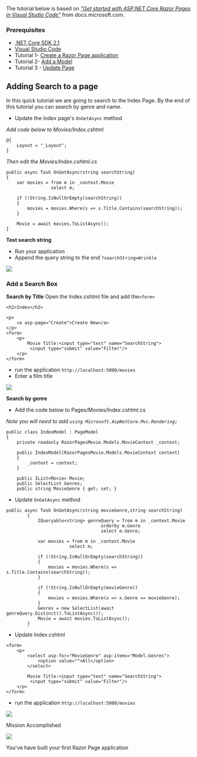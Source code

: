 The tutorial below is based on [*"Get started with ASP.NET Core Razor Pages in Visual Studio Code"*](https://docs.microsoft.com/en-us/aspnet/core/tutorials/razor-pages-vsc/razor-pages-start) from docs.microsoft.com.

### Prerequisites
* [.NET Core SDK 2.1](https://www.microsoft.com/net/download/) 
*  [Visual Studio Code](https://code.visualstudio.com/?wt.mc_id=adw-brand&gclid=Cj0KCQjwqYfWBRDPARIsABjQRYwLe3b9dJMixA98s8nS8QfuNBKGsiRVRXzB93fe4E27LGK5KLrGcnYaAgdREALw_wcB)
* Tutorial 1- [Create a Razor Page application](https://github.com/dotnet-presentations/aspnetcore-for-beginners/blob/master/Tutorial/1-Create%20a%20Razor%20Page/Create-a-Razorpage.md)
* Tutorial 2- [Add a Model](https://github.com/dotnet-presentations/aspnetcore-for-beginners/blob/master/Tutorial/2-Add%20a%20model/Addamodel.md)
* Tutorial 3 - [Update Page](https://github.com/dotnet-presentations/aspnetcore-for-beginners/tree/master/Tutorial/3-Upate%20Pages)

## Adding Search to a page 

In this quick tutorial we are going to search to the Index Page. By the end of this tutorial you can search by genre and name.

- Update the Index page's `OnGetAsync` method

*Add code below to Movies/Index.cshtml*
```
@{
    Layout = "_Layout";
}
```
*Then edit the Movies/Index.cshtml.cs*
```
public async Task OnGetAsync(string searchString)
{
    var movies = from m in _context.Movie
                 select m;

    if (!String.IsNullOrEmpty(searchString))
    {
        movies = movies.Where(s => s.Title.Contains(searchString));
    }

    Movie = await movies.ToListAsync();
}
```
**Test search string**
- Run your application 
- Append the query string to the end `?searchString=Wrinkle`

![](https://github.com/dotnet-presentations/aspnetcore-for-beginners/blob/master/Tutorial/4-Add%20Search/images/searchString.PNG)

### Add a Search Box
**Search by Title** 
Open the Index.cshtml file and add the`<form>`
```
<h2>Index</h2>

<p>
    <a asp-page="Create">Create New</a>
</p>
<form>
    <p>
        Movie Title:<input type="text" name="SearchString">
         <input type="submit" value="Filter"/>
    </p>
</form>
```
- run the application `http://localhost:5000/movies` 
- Enter a film title 

![](https://github.com/dotnet-presentations/aspnetcore-for-beginners/blob/master/Tutorial/4-Add%20Search/images/form.PNG)

**Search by genre**
- Add the code below to Pages/Movies/Index.cshtml.cs

*Note you will need to add `using Microsoft.AspNetCore.Mvc.Rendering;`*
```
public class IndexModel : PageModel
{
    private readonly RazorPagesMovie.Models.MovieContext _context;

    public IndexModel(RazorPagesMovie.Models.MovieContext context)
    {
        _context = context;
    }

    public IList<Movie> Movie;
    public SelectList Genres;
    public string MovieGenre { get; set; }
```

- Update `OnGetAsync` method
```
public async Task OnGetAsync(string movieGenre,string searchString)
        {
            IQueryable<string> genreQuery = from m in _context.Movie
                                    orderby m.Genre
                                    select m.Genre;

            var movies = from m in _context.Movie
                        select m;

            if (!String.IsNullOrEmpty(searchString))
            {
                movies = movies.Where(s => s.Title.Contains(searchString));
            }

            if (!String.IsNullOrEmpty(movieGenre))
            {
                movies = movies.Where(x => x.Genre == movieGenre);
            }
            Genres = new SelectList(await genreQuery.Distinct().ToListAsync());
            Movie = await movies.ToListAsync();
        }
```
-  Update Index.cshtml
```
<form>
    <p>
        <select asp-for="MovieGenre" asp-items="Model.Genres">
            <option value="">All</option>
        </select>
        
        Movie Title:<input type="text" name="SearchString">
         <input type="submit" value="Filter"/>
    </p>
</form>
```
- run the application `http://localhost:5000/movies`

![](https://github.com/dotnet-presentations/aspnetcore-for-beginners/blob/master/Tutorial/4-Add%20Search/images/genre.PNG)

Mission Accomplished 

![](https://media.giphy.com/media/3o6UBbrfvYwldawfDi/giphy.gif)

You've have built your first Razor Page application